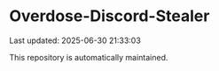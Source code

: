 # Overdose-Discord-Stealer

Last updated: 2025-06-30 21:33:03

This repository is automatically maintained.
